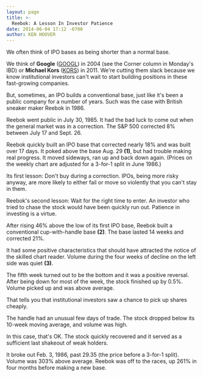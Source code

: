```yaml
---
layout: page
title: >-
  Reebok: A Lesson In Investor Patience
date: 2014-06-04 17:12 -0700
author: KEN HOOVER
---
```





We often think of IPO bases as being shorter than a normal base.

  

We think of **Google** ([GOOGL](https://research.investors.com/quote.aspx?symbol=GOOGL)) in 2004 (see the Corner column in Monday's IBD) or **Michael Kors** ([KORS](https://research.investors.com/quote.aspx?symbol=KORS)) in 2011. We're cutting them slack because we know institutional investors can't wait to start building positions in these fast-growing companies.

  

But, sometimes, an IPO builds a conventional base, just like it's been a public company for a number of years. Such was the case with British sneaker maker Reebok in 1986.

  

Reebok went public in July 30, 1985. It had the bad luck to come out when the general market was in a correction. The S&P 500 corrected 8% between July 17 and Sept. 26.

  

Reebok quickly built an IPO base that corrected nearly 18% and was built over 17 days. It poked above the base Aug. 29 **(1)**, but had trouble making real progress. It moved sideways, ran up and back down again. (Prices on the weekly chart are adjusted for a 3-for-1 split in June 1986.)

  

Its first lesson: Don't buy during a correction. IPOs, being more risky anyway, are more likely to either fail or move so violently that you can't stay in them.

  

Reebok's second lesson: Wait for the right time to enter. An investor who tried to chase the stock would have been quickly run out. Patience in investing is a virtue.

  

After rising 46% above the low of its first IPO base, Reebok built a conventional cup-with-handle base **(2)**. The base lasted 14 weeks and corrected 21%.

  

It had some positive characteristics that should have attracted the notice of the skilled chart reader. Volume during the four weeks of decline on the left side was quiet **(3)**.

  

The fifth week turned out to be the bottom and it was a positive reversal. After being down for most of the week, the stock finished up by 0.5%. Volume picked up and was above average.

  

That tells you that institutional investors saw a chance to pick up shares cheaply.

  

The handle had an unusual few days of trade. The stock dropped below its 10-week moving average, and volume was high.

  

In this case, that's OK. The stock quickly recovered and it served as a sufficient last shakeout of weak holders.

  

It broke out Feb. 3, 1986, past 29.35 (the price before a 3-for-1 split). Volume was 303% above average. Reebok was off to the races, up 261% in four months before making a new base.




